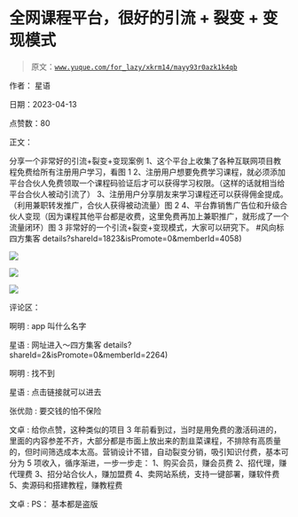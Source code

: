 # 全网课程平台，很好的引流 + 裂变 + 变现模式

> 原文：[`www.yuque.com/for_lazy/xkrm14/mayy93r0azk1k4qb`](https://www.yuque.com/for_lazy/xkrm14/mayy93r0azk1k4qb)

作者： 星语

日期：2023-04-13

点赞数：80

正文：

分享一个非常好的引流+裂变+变现案例 1、这个平台上收集了各种互联网项目教程免费给所有注册用户学习，看图 1 2、注册用户想要免费学习课程，就必须添加平台合伙人免费领取一个课程码验证后才可以获得学习权限。（这样的话就相当给平台合伙人被动引流了） 3、注册用户分享朋友来学习课程还可以获得佣金提成。（利用兼职转发推广，合伙人获得被动流量）图 2 4、平台靠销售广告位和升级合伙人变现（因为课程其他平台都是收费，这里免费再加上兼职推广，就形成了一个流量闭环）图 3 非常好的一个引流+裂变+变现模式，大家可以研究下。 #风向标 四方集客 details?shareId=1823&isPromote=0&memberId=4058)

![](img/7217a0c163f611fe5aad84c07896158d.png)

![](img/de5609b7584c1399c8a9ad0c854779fa.png)

![](img/e481bd5d451287541dbe40b7f359541c.png)

评论区：

啊明 : app 叫什么名字

星语 : 网址进入～四方集客 details?shareId=2&isPromote=0&memberId=2264)

啊明 : 找不到

星语 : 点击链接就可以进去

张优勋 : 要交钱的怕不保险

文卓 : 给你点赞，这种类似的项目 3 年前看到过，当时是用免费的激活码进的，里面的内容参差不齐，大部分都是市面上放出来的割韭菜课程，不排除有高质量的，但时间筛选成本太高。营销设计不错，自动裂变分销，吸引知识付费，基本可分为 5 项收入，循序渐进，一步一步走： 1、购买会员，赚会员费 2、招代理，赚代理费 3、招分站合伙人，赚加盟费 4、卖网站系统，支持一键部署，赚软件费 5、卖源码和搭建教程，赚教程费

文卓 : PS： 基本都是盗版



